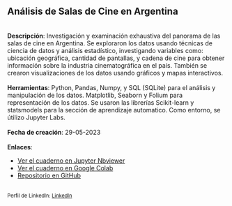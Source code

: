 <h2>Análisis de Salas de Cine en Argentina</h2>
<br>
<b>Descripción</b>: Investigación y examinación exhaustiva del panorama de las salas de cine en Argentina. Se exploraron los datos usando técnicas de ciencia de datos y análisis estadístico, investigando variables como: ubicación geográfica, cantidad de pantallas, y cadena de cine para obtener información sobre la industria cinematográfica en el país. También se crearon visualizaciones de los datos usando gráficos y mapas interactivos.
<br>
<br>
<b>Herramientas</b>: Python, Pandas, Numpy, y SQL (SQLite) para el análisis y manipulación de los datos. Matplotlib, Seaborn y Folium para representación de los datos. Se usaron las librerías Scikit-learn y statsmodels para la sección de aprendizaje automatico. Como entorno, se útilizo Jupyter Labs.
<br>
<br>
<b>Fecha de creación</b>: 29-05-2023
<br>
<br>
<b>Enlaces</b>:<ul>
<li><a href= 'https://nbviewer.org/github/emanuelbe1/proyectos_analisis_de_datos/blob/main/cines_en_Argentina/Cines_en_Argentina.ipynb'>Ver el cuaderno en Jupyter Nbviewer</a></li>
<li><a href= 'https://colab.research.google.com/github/emanuelbe1/proyectos_analisis_de_datos/blob/main/cines_en_Argentina/Cines_en_Argentina.ipynb'>Ver el cuaderno en Google Colab</a></li>
<li><a href= 'https://github.com/emanuelbe1/proyectos_analisis_de_datos/tree/f758baf2c8b17573d8e7fdb691c42b71c93ed5ff/cines_en_Argentina'>Repositorio en GitHub</a></li>
</ul>
<br>
<sub>Perfil de LinkedIn: <a href='https://www.linkedin.com/in/emanuelbe3/'>LinkedIn</a></sub>
